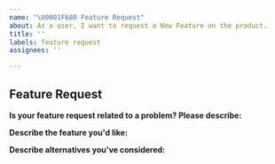 ```yaml
---
name: "\U0001F680 Feature Request"
about: As a user, I want to request a New Feature on the product.
title: ''
labels: feature request
assignees: ''

---
```


## Feature Request

**Is your feature request related to a problem? Please describe:**
<!-- A clear and concise description of what the problem is. Ex. I'm always frustrated when [...] -->

**Describe the feature you'd like:**
<!-- A clear and concise description of what you want to happen. -->

**Describe alternatives you've considered:**
<!-- A clear and concise description of any alternative solutions or features you've considered. -->
